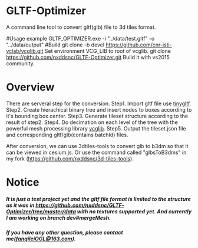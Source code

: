 # GLTF-Optimizer
A command line tool to convert gltf(glb) file to 3d tiles format.

#Usage example
GLTF_OPTIMIZER.exe -i "../data/test.gltf" -o "../data/output"
#Build
git clone -b devel https://github.com/cnr-isti-vclab/vcglib.git
Set environment VCG_LIB to root of vcglib.
git clone https://github.com/nxddsnc/GLTF-Optimizer.git
Build it with vs2015 community.
# Overview
There are serveral step for the conversion.
Step1. Import gltf file use [tinygltf](https://github.com/syoyo/tinygltf).
Step2. Create hierachical binary tree and insert nodes to boxes according to it's bounding box center.
Step3. Generate tileset structure according to the result of step2.
Step4. Do decimation on each level of the tree with the powerful mesh processing library [vcglib](http://vcg.isti.cnr.it/vcglib/).
Step5. Output the tileset.json file and corresponding gltf/glb(contains batchId) files.

After conversion, we can use 3dtiles-tools to convert glb to b3dm so that it can be viewed in cesium.js. Or use the command called "glbsToB3dms" in my fork (https://github.com/nxddsnc/3d-tiles-tools).

# Notice
##### It is just a test project yet and the gltf file format is limited to the structure as it was in https://github.com/nxddsnc/GLTF-Optimizer/tree/master/data with no textures supported yet. And currently I am working on branch dev#mergeMesh.
##### If you have any other question, please contact me(fanqileiOGL@163.com).


